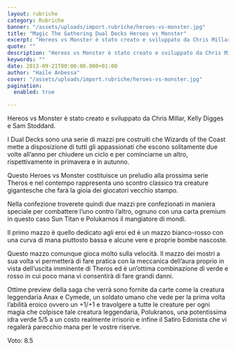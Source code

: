 ```yaml
---
layout: rubriche
category: Rubriche
banner: "/assets/uploads/import.rubriche/heroes-vs-monster.jpg"
title: "Magic The Gathering Dual Decks Heroes vs Monster"
excerpt: "Hereos vs Monster è stato creato e sviluppato da Chris Millar, Kelly Digges e Sam Stoddard. I Dual Decks sono una serie di mazzi pre costruiti che Wizards of the Coast mette a disposizione di tutti gli appassionati che escono solitamente due volte all’anno per chiudere un ciclo e per cominciarne un altro, rispettivamente in [&hellip"
quote: ""
description: "Hereos vs Monster è stato creato e sviluppato da Chris Millar, Kelly Digges e Sam Stoddard. I Dual Decks sono una serie di mazzi pre costruiti che Wizards of the Coast mette a disposizione di tutti gli appassionati che escono solitamente due volte all’anno per chiudere un ciclo e per cominciarne un altro, rispettivamente in [&hellip"
keywords: ""
date: 2013-09-21T00:00:00.000+01:00
author: "Haile Anbessa"
cover: "/assets/uploads/import.rubriche/heroes-vs-monster.jpg"
pagination:
  enabled: true

---
```


Hereos vs Monster è stato creato e sviluppato da Chris Millar, Kelly Digges e Sam Stoddard.

I Dual Decks sono una serie di mazzi pre costruiti che Wizards of the Coast mette a disposizione di tutti gli appassionati che escono solitamente due volte all’anno per chiudere un ciclo e per cominciarne un altro, rispettivamente in primavera e in autunno.

Questo Heroes vs Monster costituisce un preludio alla prossima serie Theros e nel contempo rappresenta uno scontro classico tra creature gigantesche che farà la gioia dei giocatori vecchio stampo.

Nella confezione troverete quindi due mazzi pre confezionati in maniera speciale per combattere l’uno contro l’altro, ognuno con una carta premium in questo caso Sun Titan e Polukarnos il mangiatore di mondi.

Il primo mazzo è quello dedicato agli eroi ed è un mazzo bianco-rosso con una curva di mana piuttosto bassa e alcune vere e proprie bombe nascoste.

Questo mazzo comunque gioca molto sulla velocità. Il mazzo dei mostri a sua volta vi permetterà di fare pratica con la meccanica dell’aura proprio in vista dell’uscita imminente di Theros ed è un’ottima combinazione di verde e rosso in cui poco mana vi consentirà di fare grandi danni.

Ottime preview della saga che verrà sono fornite da carte come la creatura leggendaria Anax e Cymede, un soldato umano che vede per la prima volta l’abilità eroico ovvero un +1/+1 e travolgere a tutte le creature per ogni magia che colpisce tale creatura leggendaria, Polukranos, una potentissima idra verde 5/5 a un costo realmente irrisorio e infine il Satiro Edonista che vi regalerà parecchio mana per le vostre riserve.

Voto: 8.5